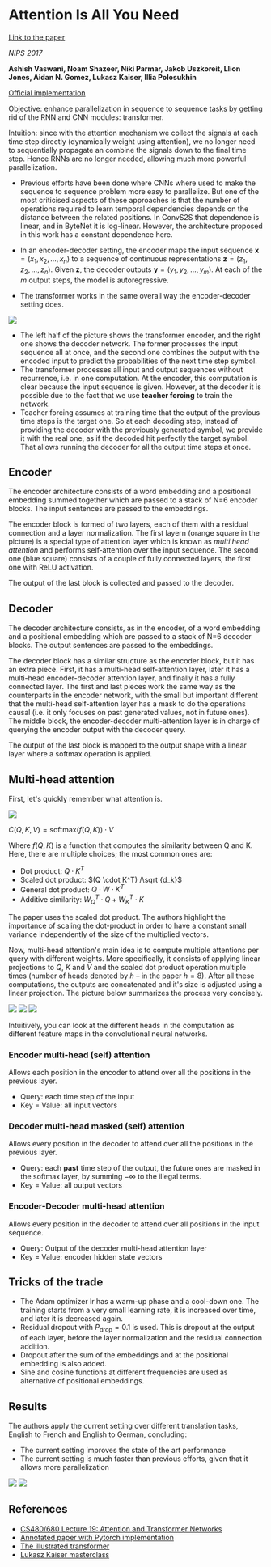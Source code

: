 # Attention Is All You Need

[Link to the paper](https://arxiv.org/abs/1706.03762)

*NIPS 2017*

**Ashish Vaswani, Noam Shazeer, Niki Parmar, Jakob Uszkoreit, Llion Jones, Aidan N. Gomez, Lukasz Kaiser, Illia Polosukhin**

[Official implementation](https://github.com/tensorflow/tensor2tensor)

Objective: enhance parallelization in sequence to sequence tasks by getting rid of the RNN and CNN modules: transformer.

Intuition: since with the attention mechanism we collect the signals at each time step directly (dynamically weight using attention), we no longer need to sequentially propagate an combine the signals down to the final time step. Hence RNNs are no longer needed, allowing much more powerful parallelization.

- Previous efforts have been done where CNNs where used to make the sequence to sequence problem more easy to parallelize. But one of the most criticised aspects of these approaches is that the number of operations required to learn temporal dependencies depends on the distance between the related positions. In ConvS2S that dependence is linear, and in ByteNet it is log-linear. However, the architecture proposed in this work has a constant dependence here.

- In an encoder-decoder setting, the encoder maps the input sequence $\mathbf{x} = (x_1, x_2, ..., x_n)$ to a sequence of continuous representations $\mathbf{z} = (z_1, z_2, ..., z_n)$. Given $\mathbf{z}$, the decoder outputs $\mathbf{y} = (y_1, y_2, ..., y_m)$. At each of the $m$ output steps, the model is autoregressive.
- The transformer works in the same overall way the encoder-decoder setting does.

![](vaswani2017/architecture.png)

- The left half of the picture shows the transformer encoder, and the right one shows the decoder network. The former processes the input sequence all at once, and the second one combines the output with the encoded input to predict the probabilities of the next time step symbol.
- The transformer processes all input and output sequences without recurrence, i.e. in one computation. At the encoder, this computation is clear because the input sequence is given. However, at the decoder it is possible due to the fact that we use **teacher forcing** to train the network.
- Teacher forcing assumes at training time that the output of the previous time steps is the target one. So at each decoding step, instead of providing the decoder with the previously generated symbol, we provide it with the real one, as if the decoded hit perfectly the target symbol. That allows running the decoder for all the output time steps at once.

## Encoder
The encoder architecture consists of a word embedding and a positional embedding summed together which are passed to a stack of N=6 encoder blocks. The input sentences are passed to the embeddings.

The encoder block is formed of two layers, each of them with a residual connection and a layer normalization. The first layern (orange square in the picture) is a special type of attention layer which is known as *multi head attention* and performs self-attention over the input sequence. The second one (blue square) consists of a couple of fully connected layers, the first one with ReLU activation.

The output of the last block is collected and passed to the decoder.

## Decoder
The decoder architecture consists, as in the encoder, of a word embedding and a positional embedding which are passed to a stack of N=6 decoder blocks. The output sentences are passed to the embeddings.

The decoder block has a similar structure as the encoder block, but it has an extra piece. First, it has a multi-head self-attention layer, later it has a multi-head encoder-decoder attention layer, and finally it has a fully connected layer. The first and last pieces work the same way as the counterparts in the encoder network, with the small but important different that the multi-head self-attention layer has a mask to do the operations causal (i.e. it only focuses on past generated values, not in future ones). The middle block, the encoder-decoder multi-attention layer is in charge of querying the encoder output with the decoder query.

The output of the last block is mapped to the output shape with a linear layer where a softmax operation is applied.

## Multi-head attention
First, let's quickly remember what attention is.

![](vaswani2017/attention.png)

$C(Q,K,V) = \text{softmax}(f(Q, K)) \cdot V$

Where $f(Q, K)$ is a function that computes the similarity between Q and K. Here, there are multiple choices; the most common ones are:
- Dot product: $Q \cdot K^T$
- Scaled dot product: $(Q \cdot K^T) /\sqrt {d_k}$
- General dot product: $Q \cdot W \cdot K^T$
- Additive similarity: $W_Q^T \cdot Q + W_K^T\cdot K$

The paper uses the scaled dot product. The authors highlight the importance of scaling the dot-product in order to have a constant small variance independently of the size of the multiplied vectors.

Now, multi-head attention's main idea is to compute multiple attentions per query with different weights. More specifically, it consists of applying linear projections to $Q$, $K$ and $V$ and the scaled dot product operation multiple times (number of heads denoted by $h$ – in the paper $h=8$). After all these computations, the outputs are concatenated and it's size is adjusted using a linear projection. The picture below summarizes the process very concisely.

![](vaswani2017/mh-attention.png)
![](vaswani2017/mh-details.png)
![](vaswani2017/matrix_computations.png)

Intuitively, you can look at the different heads in the computation as different feature maps in the convolutional neural networks.

### Encoder multi-head (self) attention
Allows each position in the encoder to attend over all the positions in the previous layer.
- Query: each time step of the input
- Key = Value: all input vectors

### Decoder multi-head masked (self) attention
Allows every position in the decoder to attend over all the positions in the previous layer.
- Query: each **past** time step of the output, the future ones are masked in the softmax layer, by summing $-\infty$ to the illegal terms.
- Key = Value: all output vectors

### Encoder-Decoder multi-head attention
Allows every position in the decoder to attend over all positions in the input sequence.
- Query: Output of the decoder multi-head attention layer
- Key = Value: encoder hidden state vectors

## Tricks of the trade
- The Adam optimizer lr has a warm-up phase and a cool-down one. The training starts from a very small learning rate, it is increased over time, and later it is decreased again.
- Residual dropout with $P_{\text{drop}} = 0.1$ is used. This is dropout at the output of each layer, before the layer normalization and the residual connection addition.
- Dropout after the sum of the embeddings and at the positional embedding is also added.
- Sine and cosine functions at different frequencies are used as alternative of positional embeddings.

## Results
The authors apply the current setting over different translation tasks, English to French and English to German, concluding:
- The current setting improves the state of the art performance
- The current setting is much faster than previous efforts, given that it allows more parallelization

![](vaswani2017/complexity.png)
![](vaswani2017/performance.png)

## References
- [CS480/680 Lecture 19: Attention and Transformer Networks](https://www.youtube.com/watch?v=OyFJWRnt_AY)
- [Annotated paper with Pytorch implementation](http://nlp.seas.harvard.edu/2018/04/03/attention.html)
- [The illustrated transformer](http://jalammar.github.io/illustrated-transformer/)
- [Lukasz Kaiser masterclass](https://www.youtube.com/watch?v=rBCqOTEfxvg)
